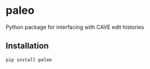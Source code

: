 # paleo

Python package for interfacing with CAVE edit histories

## Installation

```bash
pip install paleo
```
